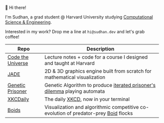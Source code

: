 👋 Hi there!

I'm Sudhan, a grad student @ Harvard University studying [Computational Science & Engineering](https://en.wikipedia.org/wiki/Computational_science#:~:text=citation%20needed%5D-,Computational%20science%20in%20engineering,-%5Bedit%5D).</br>

Interested in my work? Drop me a line at `hi@sudhan.dev` and let's grab coffee!

| Repo      | Description |
| ----------- | ----------- |
| [Code the Universe](https://github.com/sudhanchitgopkar/Code-The-Universe) | Lecture notes + code for a course I designed and taught at Harvard|
| [JADE](https://github.com/sudhanchitgopkar/jade) | 2D & 3D graphics engine built from scratch for mathematical visualization|
| [Genetic Prisoner](https://github.com/sudhanchitgopkar/genetic-prisoner) | Genetic Algorithm to produce [iterated prisoner's dilemma](https://en.wikipedia.org/wiki/Prisoner%27s_dilemma#:~:text=for%20both%20agents.-,The%20iterated%20prisoner%27s%20dilemma,-%5Bedit%5D) playing automata|
| [XKCDaily](https://github.com/sudhanchitgopkar/XKCDaily) | The daily [XKCD](https://xkcd.com/), now in your terminal | 
| [Boids](https://github.com/sudhanchitgopkar/boids) | Visualization and algorithmic competitive co-evolution of predator-prey [Boid](https://en.wikipedia.org/wiki/Boids) flocks|
<!--
**sudhanchitgopkar/sudhanchitgopkar** is a ✨ _special_ ✨ repository because its `README.md` (this file) appears on your GitHub profile.
--------------------------------------------------------------------------------------------------------------------------------------------------------------------
<h3 align="center">👋 Hi there, I'm Sudhan!</h3>

<p align="center">
  <a href="https://sudhan.dev/resume.pdf">Resume</a> •
  <a href="https://sudhan.dev/">Website</a> •
  <a href="https://www.linkedin.com/in/sudhanchitgopkar/">LinkedIn</a>
</p>

I'm a fourth year @ UGA studying Computer Science + International Affairs. Currently, I'm:
-  📡  Helping beam memes into Low-Earth-Orbit with **[MEMESat-1](https://letsgo2space.com/memesat-1-3/)**
-  🔧  Developing **[JADE](https://github.com/sudhanchitgopkar/jade)**, a lightweight graphics package made from scratch
-  🧮  Creating mathematical visualizations and **[generative art](https://www.youtube.com/watch?v=la8MevQxLZw)**
-  💻  Working as an SDE intern @ **Amazon**
-  🐶  Advising (ex-director) **[UGAHacks](https://ugahacks.com/)**

If I'm not doing any of those things, you can probably find me [listening](https://open.spotify.com/user/sudhan.chitgopkar?si=7047f7e2c1224def) to music, tinkering with code, or exploring. 

Interested in my work? Drop me a line at `hi@sudhan.dev` and let's grab a coffee!
-->
